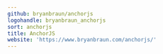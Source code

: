 ```yaml
---
github: bryanbraun/anchorjs
logohandle: bryanbraun_anchorjs
sort: anchorjs
title: AnchorJS
website: 'https://www.bryanbraun.com/anchorjs/'
---
```

